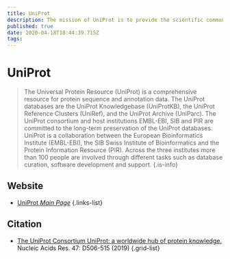```yaml
---
title: UniProt
description: The mission of UniProt is to provide the scientific community with a comprehensive, high-quality and freely accessible resource of protein sequence and functional information.
published: true
date: 2020-04-18T18:44:39.715Z
tags: 
---
```


# UniProt

> The Universal Protein Resource (UniProt) is a comprehensive resource for protein sequence and annotation data. The UniProt databases are the UniProt Knowledgebase (UniProtKB), the UniProt Reference Clusters (UniRef), and the UniProt Archive (UniParc). The UniProt consortium and host institutions EMBL-EBI, SIB and PIR are committed to the long-term preservation of the UniProt databases.
&NewLine;
UniProt is a collaboration between the European Bioinformatics Institute (EMBL-EBI), the SIB Swiss Institute of Bioinformatics and the Protein Information Resource (PIR). Across the three institutes more than 100 people are involved through different tasks such as database curation, software development and support.
{.is-info}


## Website

- [UniProt *Main Page*](https://www.uniprot.org/)
{.links-list}

## Citation

- [The UniProt Consortium UniProt: a worldwide hub of protein knowledge.](https://academic.oup.com/nar/article/47/D1/D506/5160987) Nucleic Acids Res. 47: D506-515 (2019)
{.grid-list}